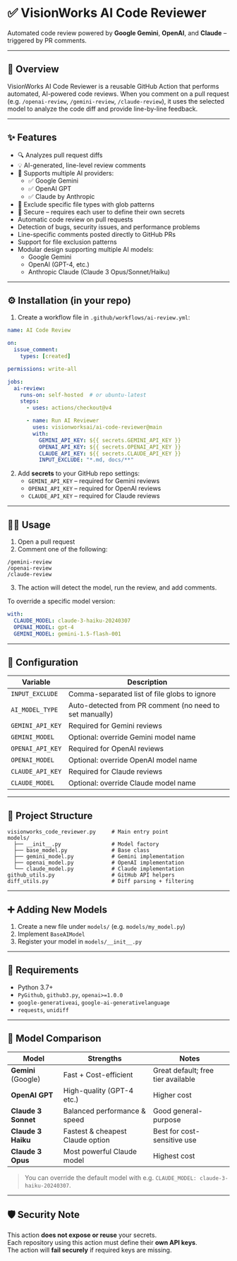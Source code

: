 # ✅ VisionWorks AI Code Reviewer

Automated code review powered by **Google Gemini**, **OpenAI**, and **Claude** – triggered by PR comments.

---

## 🚀 Overview

VisionWorks AI Code Reviewer is a reusable GitHub Action that performs automated, AI-powered code reviews. When you comment on a pull request (e.g. `/openai-review`, `/gemini-review`, `/claude-review`), it uses the selected model to analyze the code diff and provide line-by-line feedback.

---

## ✨ Features

- 🔍 Analyzes pull request diffs
- 💡 AI-generated, line-level review comments
- 🧠 Supports multiple AI providers:
  - ✅ Google Gemini
  - ✅ OpenAI GPT
  - ✅ Claude by Anthropic
- 🎯 Exclude specific file types with glob patterns
- 🔐 Secure – requires each user to define their own secrets
- Automatic code review on pull requests
- Detection of bugs, security issues, and performance problems
- Line-specific comments posted directly to GitHub PRs
- Support for file exclusion patterns
- Modular design supporting multiple AI models:
  - Google Gemini
  - OpenAI (GPT-4, etc.)
  - Anthropic Claude (Claude 3 Opus/Sonnet/Haiku)

---

## ⚙️ Installation (in your repo)

1. Create a workflow file in `.github/workflows/ai-review.yml`:

```yaml
name: AI Code Review

on:
  issue_comment:
    types: [created]

permissions: write-all

jobs:
  ai-review:
    runs-on: self-hosted  # or ubuntu-latest
    steps:
      - uses: actions/checkout@v4

      - name: Run AI Reviewer
        uses: visionworksai/ai-code-reviewer@main
        with:
          GEMINI_API_KEY: ${{ secrets.GEMINI_API_KEY }}
          OPENAI_API_KEY: ${{ secrets.OPENAI_API_KEY }}
          CLAUDE_API_KEY: ${{ secrets.CLAUDE_API_KEY }}
          INPUT_EXCLUDE: "*.md, docs/**"
```

2. Add **secrets** to your GitHub repo settings:
   - `GEMINI_API_KEY` – required for Gemini reviews
   - `OPENAI_API_KEY` – required for OpenAI reviews
   - `CLAUDE_API_KEY` – required for Claude reviews

---

## 🧑‍💻 Usage

1. Open a pull request
2. Comment one of the following:

```
/gemini-review
/openai-review
/claude-review
```

3. The action will detect the model, run the review, and add comments.

To override a specific model version:

```yaml
with:
  CLAUDE_MODEL: claude-3-haiku-20240307
  OPENAI_MODEL: gpt-4
  GEMINI_MODEL: gemini-1.5-flash-001
```

---

## 🔧 Configuration

| Variable           | Description                                                  |
|--------------------|--------------------------------------------------------------|
| `INPUT_EXCLUDE`    | Comma-separated list of file globs to ignore                 |
| `AI_MODEL_TYPE`    | Auto-detected from PR comment (no need to set manually)      |
| `GEMINI_API_KEY`   | Required for Gemini reviews                                  |
| `GEMINI_MODEL`     | Optional: override Gemini model name                         |
| `OPENAI_API_KEY`   | Required for OpenAI reviews                                  |
| `OPENAI_MODEL`     | Optional: override OpenAI model name                         |
| `CLAUDE_API_KEY`   | Required for Claude reviews                                  |
| `CLAUDE_MODEL`     | Optional: override Claude model name                         |

---

## 🧱 Project Structure

```
visionworks_code_reviewer.py     # Main entry point
models/
  ├── __init__.py                # Model factory
  ├── base_model.py              # Base class
  ├── gemini_model.py            # Gemini implementation
  ├── openai_model.py            # OpenAI implementation
  └── claude_model.py            # Claude implementation
github_utils.py                  # GitHub API helpers
diff_utils.py                    # Diff parsing + filtering
```

---

## ➕ Adding New Models

1. Create a new file under `models/` (e.g. `models/my_model.py`)
2. Implement `BaseAIModel`
3. Register your model in `models/__init__.py`

---

## 🧪 Requirements

- Python 3.7+
- `PyGithub`, `github3.py`, `openai>=1.0.0`
- `google-generativeai`, `google-ai-generativelanguage`
- `requests`, `unidiff`

---

## 🤖 Model Comparison

| Model                    | Strengths                          | Notes                              |
|--------------------------|------------------------------------|------------------------------------|
| **Gemini** (Google)      | Fast + Cost-efficient              | Great default; free tier available |
| **OpenAI GPT**           | High-quality (GPT-4 etc.)          | Higher cost                        |
| **Claude 3 Sonnet**      | Balanced performance & speed       | Good general-purpose               |
| **Claude 3 Haiku**       | Fastest & cheapest Claude option   | Best for cost-sensitive use        |
| **Claude 3 Opus**        | Most powerful Claude model         | Highest cost                       |

> You can override the default model with e.g. `CLAUDE_MODEL: claude-3-haiku-20240307`.

---

## 🛡️ Security Note

This action **does not expose or reuse** your secrets.  
Each repository using this action must define their **own API keys**.  
The action will **fail securely** if required keys are missing.
